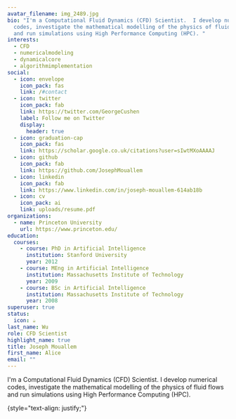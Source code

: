 ```yaml
---
avatar_filename: img_2489.jpg
bio: "I'm a Computational Fluid Dynamics (CFD) Scientist.  I develop numerical
  codes, investigate the mathematical modelling of the physics of fluid flows
  and run simulations using High Performance Computing (HPC). "
interests:
  - CFD
  - numericalmodeling
  - dynamicalcore
  - algorithmimplementation
social:
  - icon: envelope
    icon_pack: fas
    link: /#contact
  - icon: twitter
    icon_pack: fab
    link: https://twitter.com/GeorgeCushen
    label: Follow me on Twitter
    display:
      header: true
  - icon: graduation-cap
    icon_pack: fas
    link: https://scholar.google.co.uk/citations?user=sIwtMXoAAAAJ
  - icon: github
    icon_pack: fab
    link: https://github.com/JosephMouallem
  - icon: linkedin
    icon_pack: fab
    link: https://www.linkedin.com/in/joseph-mouallem-614ab18b
  - icon: cv
    icon_pack: ai
    link: uploads/resume.pdf
organizations:
  - name: Princeton University
    url: https://www.princeton.edu/
education:
  courses:
    - course: PhD in Artificial Intelligence
      institution: Stanford University
      year: 2012
    - course: MEng in Artificial Intelligence
      institution: Massachusetts Institute of Technology
      year: 2009
    - course: BSc in Artificial Intelligence
      institution: Massachusetts Institute of Technology
      year: 2008
superuser: true
status:
  icon: ☕️
last_name: Wu
role: CFD Scientist
highlight_name: true
title: Joseph Mouallem
first_name: Alice
email: ""
---
```

I'm a Computational Fluid Dynamics (CFD) Scientist. I develop numerical codes, investigate the mathematical modelling of the physics of fluid flows and run simulations using High Performance Computing (HPC). 


{style="text-align: justify;"}